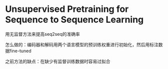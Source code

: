 # Unsupervised Pretraining for Sequence to Sequence Learning

用无监督方法来提高seq2seq的准确率

怎么做的：编码器和解码用两个语言模型的预训练权重进行初始化，然后用标注数据fine-tuned

之前方法的缺点：在缺少有监督训练数据时容易过拟合
